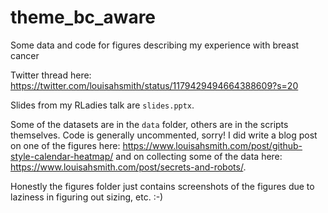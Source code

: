 # theme_bc_aware
Some data and code for figures describing my experience with breast cancer

Twitter thread here: https://twitter.com/louisahsmith/status/1179429494664388609?s=20

Slides from my RLadies talk are `slides.pptx`.

Some of the datasets are in the `data` folder, others are in the scripts themselves. Code is generally uncommented, sorry! I did write a blog post on one of the figures here: https://www.louisahsmith.com/post/github-style-calendar-heatmap/ and on collecting some of the data here: https://www.louisahsmith.com/post/secrets-and-robots/.

Honestly the figures folder just contains screenshots of the figures due to laziness in figuring out sizing, etc. :-)
